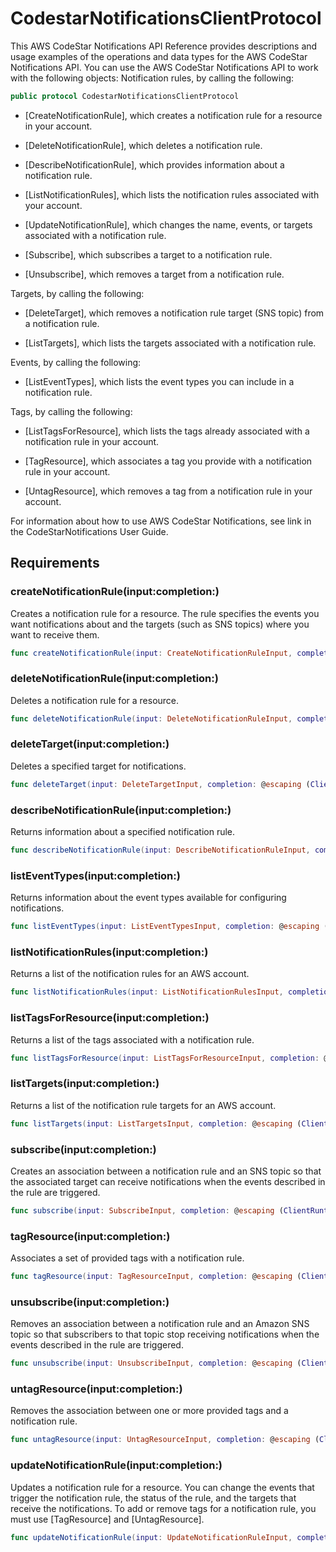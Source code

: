 # CodestarNotificationsClientProtocol

This AWS CodeStar Notifications API Reference provides descriptions and usage examples of the operations and data types for the AWS CodeStar Notifications API. You can use the AWS CodeStar Notifications API to work with the following objects: Notification rules, by calling the following:

``` swift
public protocol CodestarNotificationsClientProtocol 
```

  - \[CreateNotificationRule\], which creates a notification rule for a resource in your account.

  - \[DeleteNotificationRule\], which deletes a notification rule.

  - \[DescribeNotificationRule\], which provides information about a notification rule.

  - \[ListNotificationRules\], which lists the notification rules associated with your account.

  - \[UpdateNotificationRule\], which changes the name, events, or targets associated with a notification rule.

  - \[Subscribe\], which subscribes a target to a notification rule.

  - \[Unsubscribe\], which removes a target from a notification rule.

Targets, by calling the following:

  - \[DeleteTarget\], which removes a notification rule target (SNS topic) from a notification rule.

  - \[ListTargets\], which lists the targets associated with a notification rule.

Events, by calling the following:

  - \[ListEventTypes\], which lists the event types you can include in a notification rule.

Tags, by calling the following:

  - \[ListTagsForResource\], which lists the tags already associated with a notification rule in your account.

  - \[TagResource\], which associates a tag you provide with a notification rule in your account.

  - \[UntagResource\], which removes a tag from a notification rule in your account.

For information about how to use AWS CodeStar Notifications, see link in the CodeStarNotifications User Guide.

## Requirements

### createNotificationRule(input:completion:)

Creates a notification rule for a resource. The rule specifies the events you want notifications about and the targets (such as SNS topics) where you want to receive them.

``` swift
func createNotificationRule(input: CreateNotificationRuleInput, completion: @escaping (ClientRuntime.SdkResult<CreateNotificationRuleOutputResponse, CreateNotificationRuleOutputError>) -> Void)
```

### deleteNotificationRule(input:completion:)

Deletes a notification rule for a resource.

``` swift
func deleteNotificationRule(input: DeleteNotificationRuleInput, completion: @escaping (ClientRuntime.SdkResult<DeleteNotificationRuleOutputResponse, DeleteNotificationRuleOutputError>) -> Void)
```

### deleteTarget(input:completion:)

Deletes a specified target for notifications.

``` swift
func deleteTarget(input: DeleteTargetInput, completion: @escaping (ClientRuntime.SdkResult<DeleteTargetOutputResponse, DeleteTargetOutputError>) -> Void)
```

### describeNotificationRule(input:completion:)

Returns information about a specified notification rule.

``` swift
func describeNotificationRule(input: DescribeNotificationRuleInput, completion: @escaping (ClientRuntime.SdkResult<DescribeNotificationRuleOutputResponse, DescribeNotificationRuleOutputError>) -> Void)
```

### listEventTypes(input:completion:)

Returns information about the event types available for configuring notifications.

``` swift
func listEventTypes(input: ListEventTypesInput, completion: @escaping (ClientRuntime.SdkResult<ListEventTypesOutputResponse, ListEventTypesOutputError>) -> Void)
```

### listNotificationRules(input:completion:)

Returns a list of the notification rules for an AWS account.

``` swift
func listNotificationRules(input: ListNotificationRulesInput, completion: @escaping (ClientRuntime.SdkResult<ListNotificationRulesOutputResponse, ListNotificationRulesOutputError>) -> Void)
```

### listTagsForResource(input:completion:)

Returns a list of the tags associated with a notification rule.

``` swift
func listTagsForResource(input: ListTagsForResourceInput, completion: @escaping (ClientRuntime.SdkResult<ListTagsForResourceOutputResponse, ListTagsForResourceOutputError>) -> Void)
```

### listTargets(input:completion:)

Returns a list of the notification rule targets for an AWS account.

``` swift
func listTargets(input: ListTargetsInput, completion: @escaping (ClientRuntime.SdkResult<ListTargetsOutputResponse, ListTargetsOutputError>) -> Void)
```

### subscribe(input:completion:)

Creates an association between a notification rule and an SNS topic so that the associated target can receive notifications when the events described in the rule are triggered.

``` swift
func subscribe(input: SubscribeInput, completion: @escaping (ClientRuntime.SdkResult<SubscribeOutputResponse, SubscribeOutputError>) -> Void)
```

### tagResource(input:completion:)

Associates a set of provided tags with a notification rule.

``` swift
func tagResource(input: TagResourceInput, completion: @escaping (ClientRuntime.SdkResult<TagResourceOutputResponse, TagResourceOutputError>) -> Void)
```

### unsubscribe(input:completion:)

Removes an association between a notification rule and an Amazon SNS topic so that subscribers to that topic stop receiving notifications when the events described in the rule are triggered.

``` swift
func unsubscribe(input: UnsubscribeInput, completion: @escaping (ClientRuntime.SdkResult<UnsubscribeOutputResponse, UnsubscribeOutputError>) -> Void)
```

### untagResource(input:completion:)

Removes the association between one or more provided tags and a notification rule.

``` swift
func untagResource(input: UntagResourceInput, completion: @escaping (ClientRuntime.SdkResult<UntagResourceOutputResponse, UntagResourceOutputError>) -> Void)
```

### updateNotificationRule(input:completion:)

Updates a notification rule for a resource. You can change the events that trigger the notification rule, the status of the rule, and the targets that receive the notifications. To add or remove tags for a notification rule, you must use \[TagResource\] and \[UntagResource\].

``` swift
func updateNotificationRule(input: UpdateNotificationRuleInput, completion: @escaping (ClientRuntime.SdkResult<UpdateNotificationRuleOutputResponse, UpdateNotificationRuleOutputError>) -> Void)
```
